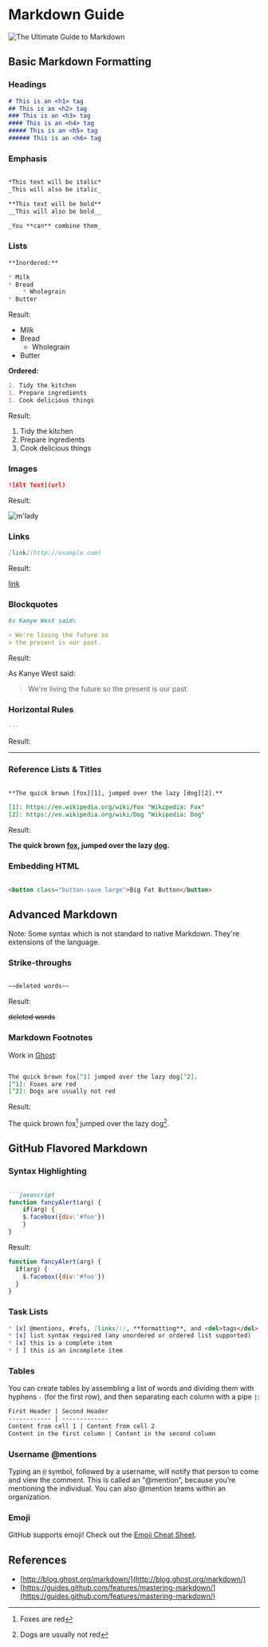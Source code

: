 # Markdown Guide

![The Ultimate Guide to Markdown](http://blog.ghost.org/content/images/2015/03/markdown-guide-1.jpg)

## Basic Markdown Formatting

### Headings

```md
# This is an <h1> tag
## This is an <h2> tag
### This is an <h3> tag
#### This is an <h4> tag
##### This is an <h5> tag
###### This is an <h6> tag
```

### Emphasis

```md

*This text will be italic*
_This will also be italic_

**This text will be bold**
__This will also be bold__

_You **can** combine them_

```

### Lists

```md
**Inordered:**

* Milk
* Bread
    * Wholegrain
* Butter
```

Result:

* Milk
* Bread
  * Wholegrain
* Butter

**Ordered:**

```md
1. Tidy the kitchen
1. Prepare ingredients
1. Cook delicious things
```

Result:

1. Tidy the kitchen
1. Prepare ingredients
1. Cook delicious things

### Images

```md
![Alt Text](url)
```

Result:

![m'lady](http://i.imgur.com/v8IVDka.jpg)

### Links

```md
[link](http://example.com)
```

Result:

[link](http://example.com)

### Blockquotes

```md
As Kanye West said:

> We're living the future so
> the present is our past.
```

Result:

As Kanye West said:
> We're living the future so
> the present is our past.

### Horizontal Rules

```md
---
```

Result:

---

### Reference Lists & Titles

```md

**The quick brown [fox][1], jumped over the lazy [dog][2].**

[1]: https://en.wikipedia.org/wiki/Fox "Wikipedia: Fox"
[2]: https://en.wikipedia.org/wiki/Dog "Wikipedia: Dog"

```

Result:

**The quick brown [fox][1], jumped over the lazy [dog][2].**

[1]: https://en.wikipedia.org/wiki/Fox "Wikipedia: Fox"
[2]: https://en.wikipedia.org/wiki/Dog "Wikipedia: Dog"

### Embedding HTML

```html

<button class="button-save large">Big Fat Button</button>

```

## Advanced Markdown

Note: Some syntax which is not standard to native Markdown. They're extensions of the language.

### Strike-throughs

```md

~~deleted words~~

```

Result:

~~deleted words~~

### Markdown Footnotes

Work in [Ghost](https://ghost.org/):

```md

The quick brown fox[^1] jumped over the lazy dog[^2].
[^1]: Foxes are red
[^2]: Dogs are usually not red

```

Result:

The quick brown fox[^1] jumped over the lazy dog[^2].

[^1]: Foxes are red
[^2]: Dogs are usually not red

## GitHub Flavored Markdown

### Syntax Highlighting

```md

```javascript
function fancyAlert(arg) {
    if(arg) {
    $.facebox({div:'#foo'})
    }
}

```

Result:

```javascript
function fancyAlert(arg) {
  if(arg) {
    $.facebox({div:'#foo'})
  }
}
```

### Task Lists

```md
* [x] @mentions, #refs, [links](), **formatting**, and <del>tags</del> supported
* [x] list syntax required (any unordered or ordered list supported)
* [x] this is a complete item
* [ ] this is an incomplete item
```

### Tables

You can create tables by assembling a list of words and dividing them with hyphens `-` (for the first row), and then separating each column with a pipe `|`:

```md
First Header | Second Header
------------ | -------------
Content from cell 1 | Content from cell 2
Content in the first column | Content in the second column
```

### Username @mentions

Typing an `@` symbol, followed by a username, will notify that person to come and view the comment. This is called an “@mention”, because you’re mentioning the individual. You can also @mention teams within an organization.

### Emoji

GitHub supports emoji! Check out the [Emoji Cheat Sheet](http://www.emoji-cheat-sheet.com/).

## References

* [http://blog.ghost.org/markdown/](http://blog.ghost.org/markdown/)
* [https://guides.github.com/features/mastering-markdown/](https://guides.github.com/features/mastering-markdown/)
